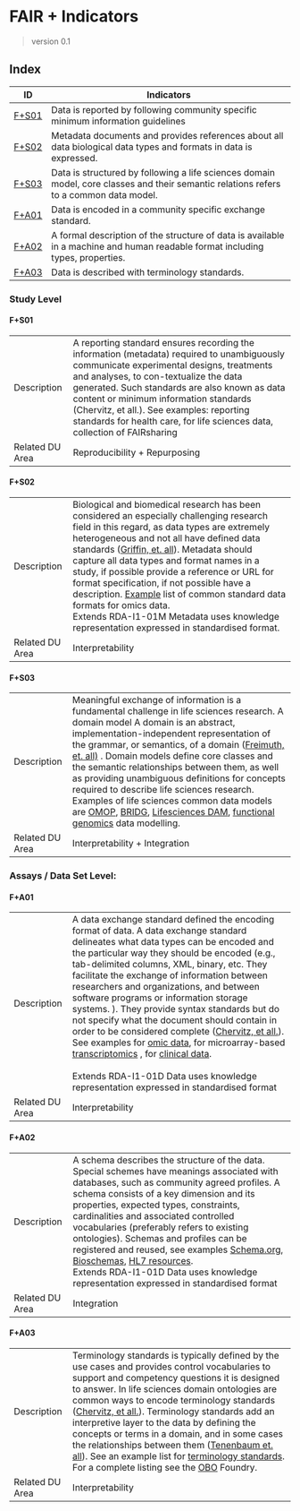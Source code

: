 # FAIR + Indicators 
> version 0.1



## Index



| ID              | Indicators                                                   |
| --------------- | ------------------------------------------------------------ |
| [F+S01](#F+S01) | Data is reported by following community specific minimum information guidelines |
| [F+S02](#F+S02) | Metadata documents and provides references about all data biological data types and formats in data is expressed. |
| [F+S03](#F+S03) | Data is structured by following a life sciences domain model, core classes and their semantic relations refers to a common data model. |
| [F+A01](#F+A01) | Data is encoded in a community specific exchange standard.   |
| [F+A02](#F+A02) | A formal description of the structure of data is available in a machine and human readable format including types, properties. |
| [F+A03](#F+A03) | Data is described with terminology standards.                |



### Study Level

#### F+S01

|                 |                                                              |
| --------------- | ------------------------------------------------------------ |
| Description     | A reporting standard ensures recording the information (metadata) required to unambiguously communicate experimental designs, treatments and analyses, to con-textualize the data generated. Such standards are also known as data content or minimum information standards (Chervitz, et all.). See examples:  reporting standards  for health care, for life sciences data, collection of FAIRsharing |
| Related DU Area | Reproducibility + Repurposing                                |



####  F+S02

|                 |                                                              |
| --------------- | ------------------------------------------------------------ |
| Description     | Biological and biomedical research has been considered an especially challenging research field in this regard, as data types are extremely heterogeneous and not all have defined data standards ([Griffin, et. all](https://www.biorxiv.org/content/10.1101/167619v1.full)). Metadata should capture all data types and format names in a study, if possible provide a reference or URL for format specification, if not possible have a description. [Example](https://www.biorxiv.org/highwire/markup/341342/expansion?width=1000&height=500&iframe=true&postprocessors=highwire_tables%2Chighwire_reclass%2Chighwire_figures%2Chighwire_math%2Chighwire_inline_linked_media%2Chighwire_embed) list of common standard data formats for omics data. <br>Extends RDA-I1-01M Metadata uses knowledge representation expressed in standardised format. |
| Related DU Area | Interpretability                                             |



#### F+S03

|                 |                                                              |
| --------------- | ------------------------------------------------------------ |
| Description     | Meaningful exchange of information is a fundamental challenge in life sciences research. A domain model A domain is an abstract, implementation-independent representation of the grammar, or semantics, of a domain ([Freimuth, et. all)](https://www.ncbi.nlm.nih.gov/pmc/articles/PMC3486731/) . Domain models define core classes and the semantic relationships between them, as well as providing unambiguous definitions for concepts required to describe life sciences research. Examples of life sciences common data models are [OMOP](https://www.ohdsi.org/data-standardization/the-common-data-model/), [BRIDG](https://bridgmodel.nci.nih.gov/high-level-concept), [Lifesciences DAM](https://www.ncbi.nlm.nih.gov/pmc/articles/PMC3486731/), [functional genomics](https://www.ncbi.nlm.nih.gov/pmc/articles/PMC1262694/figure/F1/) data modelling. |
| Related DU Area | Interpretability + Integration                               |



### Assays / Data Set Level: 

#### F+A01

|                 |                                                              |
| --------------- | ------------------------------------------------------------ |
| Description     | A data exchange standard defined the encoding format of data. A data exchange standard delineates what data types can be encoded and the particular way they should be encoded (e.g., tab-delimited columns, XML, binary, etc. They facilitate the exchange of information between researchers and organizations, and between software programs or information storage systems. ). They provide syntax standards but do not specify what the document should contain in order to be considered complete ([Chervitz, et all.](https://www.ncbi.nlm.nih.gov/pmc/articles/PMC4152841/)). See examples for [omic data](https://www.ncbi.nlm.nih.gov/pmc/articles/PMC4152841/table/T4/), for microarray-based [transcriptomics](https://www.researchgate.net/publication/257204855_A_sea_of_standards_for_omics_data_Sink_or_swim/figures) , for [clinical data](https://en.wikipedia.org/wiki/Clinical_Data_Interchange_Standards_Consortium#Individual_standards).<br/><br/>Extends RDA-I1-01D Data uses knowledge representation expressed in standardised format |
| Related DU Area | Interpretability                                             |

#### F+A02

|                 |                                                              |
| --------------- | ------------------------------------------------------------ |
| Description     | A schema describes the structure of the data. Special schemes have meanings associated with databases, such as community agreed profiles. A schema consists of a key dimension and its properties, expected types, constraints, cardinalities and associated controlled vocabularies (preferably refers to existing ontologies). Schemas and profiles can be registered and reused, see examples [Schema.org](https://schema.org/docs/schemas.html), [Bioschemas](https://bioschemas.org/profiles/), [HL7 resources](https://www.hl7.org/fhir/resourcelist.html).<br>Extends RDA-I1-01D Data uses knowledge representation expressed in standardised format |
| Related DU Area | Integration                                                  |



#### F+A03

|                 |                                                              |
| --------------- | ------------------------------------------------------------ |
| Description     | Terminology standards is typically defined by the use cases and provides control vocabularies to support and competency questions it is designed to answer. In life sciences domain ontologies are common ways to encode terminology standards ([Chervitz, et all.](https://www.ncbi.nlm.nih.gov/pmc/articles/PMC4152841/)). Terminology standards add an interpretive layer to the data by defining the concepts or terms in a domain, and in some cases the relationships between them ([Tenenbaum et. all](https://doi.org/10.1136/amiajnl-2013-002066)). See an example list for [terminology standards](https://www.ncbi.nlm.nih.gov/pmc/articles/PMC4152841/table/T5/). For a complete listing see the [OBO](http://www.obofoundry.org) Foundry. |
| Related DU Area | Interpretability                                             |






### 
